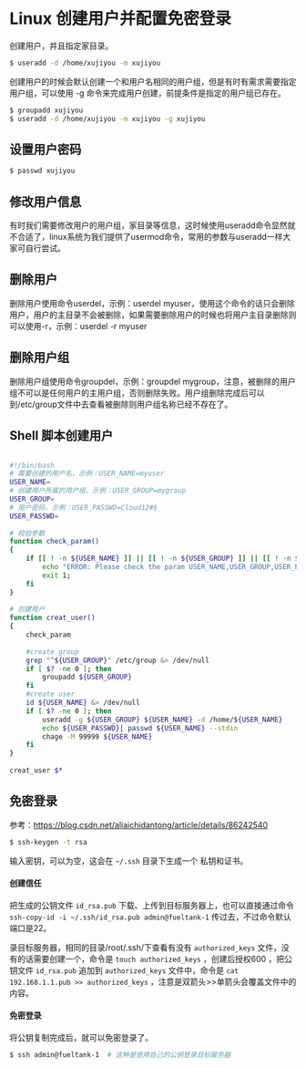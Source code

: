 # Linux 创建用户并配置免密登录

创建用户，并且指定家目录。

```bash
$ useradd -d /home/xujiyou -m xujiyou
```

创建用户的时候会默认创建一个和用户名相同的用户组，但是有时有需求需要指定用户组，可以使用 -g 命令来完成用户创建，前提条件是指定的用户组已存在。

```bash
$ groupadd xujiyou
$ useradd -d /home/xujiyou -m xujiyou -g xujiyou
```



## 设置用户密码

```bash
$ passwd xujiyou
```



## 修改用户信息

  有时我们需要修改用户的用户组，家目录等信息，这时候使用useradd命令显然就不合适了，linux系统为我们提供了usermod命令，常用的参数与useradd一样大家可自行尝试。



## 删除用户

 删除用户使用命令userdel，示例：userdel myuser，使用这个命令的话只会删除用户，用户的主目录不会被删除，如果需要删除用户的时候也将用户主目录删除则可以使用-r，示例：userdel -r myuser



## 删除用户组

 删除用户组使用命令groupdel，示例：groupdel mygroup，注意，被删除的用户组不可以是任何用户的主用户组，否则删除失败。用户组删除完成后可以到/etc/group文件中去查看被删除则用户组名称已经不存在了。



## Shell 脚本创建用户

```bash

#!/bin/bash
# 需要创建的用户名，示例：USER_NAME=myuser
USER_NAME=
# 创建用户所属的用户组，示例：USER_GROUP=mygroup
USER_GROUP=
# 用户密码，示例：USER_PASSWD=Cloud12#$
USER_PASSWD=
 
# 校验参数
function check_param()
{
    if [[ ! -n ${USER_NAME} ]] || [[ ! -n ${USER_GROUP} ]] || [[ ! -n ${USER_PASSWD} ]]; then
        echo "ERROR: Please check the param USER_NAME,USER_GROUP,USER_PASSWD can not be null"
        exit 1;
    fi
}
 
# 创建用户
function creat_user()
{
    check_param
	
    #create group
    grep "^${USER_GROUP}" /etc/group &> /dev/null
    if [ $? -ne 0 ]; then
        groupadd ${USER_GROUP}
    fi
    #create user
    id ${USER_NAME} &> /dev/null
    if [ $? -ne 0 ]; then
        useradd -g ${USER_GROUP} ${USER_NAME} -d /home/${USER_NAME}
        echo ${USER_PASSWD}| passwd ${USER_NAME} --stdin
        chage -M 99999 ${USER_NAME}
    fi
}
 
creat_user $*
```



## 免密登录

参考：https://blog.csdn.net/aliaichidantong/article/details/86242540

```bash
$ ssh-keygen -t rsa
```

输入密钥，可以为空，这会在 `~/.ssh` 目录下生成一个 私钥和证书。

#### 创建信任

把生成的公钥文件 `id_rsa.pub` 下载、上传到目标服务器上，也可以直接通过命令`ssh-copy-id -i ~/.ssh/id_rsa.pub admin@fueltank-1` 传过去，不过命令默认端口是22。

录目标服务器，相同的目录/root/.ssh/下查看有没有 `authorized_keys` 文件，没有的话需要创建一个，命令是               `touch authorized_keys` ，创建后授权600 ，把公钥文件 `id_rsa.pub` 追加到 `authorized_keys` 文件中，命令是                        `cat 192.168.1.1.pub >> authorized_keys` ，注意是双箭头>>单箭头会覆盖文件中的内容。

#### 免密登录

将公钥复制完成后，就可以免密登录了。

```bash
$ ssh admin@fueltank-1  # 这种是使用自己的公钥登录目标服务器
```

